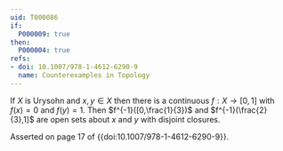 ```yaml
---
uid: T000086
if:
  P000009: true
then:
  P000004: true
refs:
- doi: 10.1007/978-1-4612-6290-9
  name: Counterexamples in Topology
---
```


If $X$ is Urysohn and $x,y \in X$ then there is a continuous $f:X \rightarrow [0,1]$ with $f(x)=0$ and $f(y)=1$. Then $f^{-1}([0,\frac{1}{3})$ and $f^{-1}(\frac{2}{3},1]$ are open sets about $x$ and $y$ with disjoint closures.

Asserted on page 17 of {{doi:10.1007/978-1-4612-6290-9}}.
